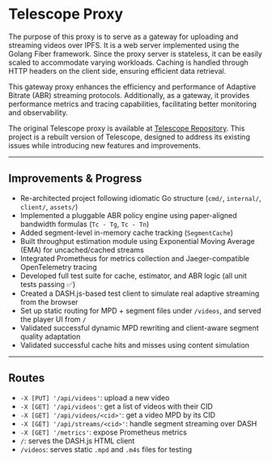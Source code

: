 # Telescope Proxy

The purpose of this proxy is to serve as a gateway for uploading and streaming videos over IPFS. It is a web server implemented using the Golang Fiber framework. Since the proxy server is stateless, it can be easily scaled to accommodate varying workloads. Caching is handled through HTTP headers on the client side, ensuring efficient data retrieval.  

This gateway proxy enhances the efficiency and performance of Adaptive Bitrate (ABR) streaming protocols. Additionally, as a gateway, it provides performance metrics and tracing capabilities, facilitating better monitoring and observability.  

The original Telescope proxy is available at [Telescope Repository](https://github.com/SBUNetSys/Telescope). This project is a rebuilt version of Telescope, designed to address its existing issues while introducing new features and improvements.

---

## Improvements & Progress

+ Re-architected project following idiomatic Go structure (`cmd/`, `internal/`, `client/`, `assets/`)
+ Implemented a pluggable ABR policy engine using paper-aligned bandwidth formulas (`Tc - Tg`, `Tc - Tn`)
+ Added segment-level in-memory cache tracking (`SegmentCache`)
+ Built throughput estimation module using Exponential Moving Average (EMA) for uncached/cached streams
+ Integrated Prometheus for metrics collection and Jaeger-compatible OpenTelemetry tracing
+ Developed full test suite for cache, estimator, and ABR logic (all unit tests passing ✅)
+ Created a DASH.js-based test client to simulate real adaptive streaming from the browser
+ Set up static routing for MPD + segment files under `/videos`, and served the player UI from `/`
+ Validated successful dynamic MPD rewriting and client-aware segment quality adaptation
+ Validated successful cache hits and misses using content simulation

---

## Routes

- `-X [PUT] '/api/videos'`: upload a new video
- `-X [GET] '/api/videos'`: get a list of videos with their CID
- `-X [GET] '/api/videos/<cid>'`: get a video MPD by its CID
- `-X [GET] '/api/streams/<cid>'`: handle segment streaming over DASH
- `-X [GET] '/metrics'`: expose Prometheus metrics
- `/`: serves the DASH.js HTML client
- `/videos`: serves static `.mpd` and `.m4s` files for testing

